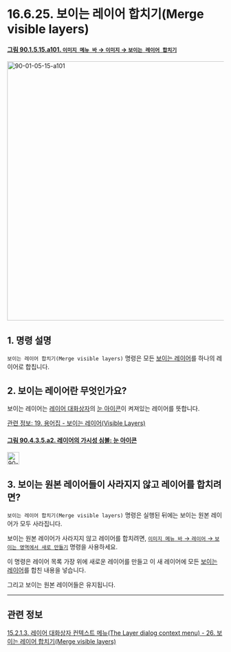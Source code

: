# 16.6.25. 보이는 레이어 합치기(Merge visible layers)

<a id="90-01-05-15-a101"></a>

#### [그림 90.1.5.15.a101. `이미지 메뉴 바` → `이미지` → `보이는 레이어 합치기`](./90-01-05-15-merge_visible_layers.md#90-01-05-15-a101)
<img width="977" height="603" alt="90-01-05-15-a101" src="https://github.com/user-attachments/assets/ba5888db-ac38-46f4-9f4f-b944dc8a04fd" />

<a id="16-06-25-s1"></a>

## 1. 명령 설명
`보이는 레이어 합치기(Merge visible layers)` 명령은 모든 [보이는 레이어](./19-glossaryx-visible_layer.md)를 하나의 레이어로 합칩니다.

<a id="16-06-25-s2"></a>

## 2. 보이는 레이어란 무엇인가요?
보이는 레이어는 [레이어 대화상자](./15-02-01-00-layers_dialog.md)의 [눈 아이콘](./08-01-01-04-visibility.md)이 켜져있는 레이어를 뜻합니다.

[관련 정보: 19. 용어집 - 보이는 레이어(Visible Layers)](./19-glossaryx-visible_layer.md)

<a id="90-04-03-05-a2"></a>

#### [그림 90.4.3.5.a2. 레이어의 가시성 심볼: 눈 아이콘](./90-04-0003-005-visibility.md)
<img width="28" height="29" alt="90-04-03-05-a2" src="https://github.com/wonder13662/gimp/assets/15767104/f2a6e4a3-71b4-40b5-8560-80dc9b2ade83" />

<a id="16-06-25-s3"></a>

## 3. 보이는 원본 레이어들이 사라지지 않고 레이어를 합치려면?
`보이는 레이어 합치기(Merge visible layers)` 명령은 실행된 뒤에는 보이는 원본 레이어가 모두 사라집니다.

보이는 원본 레이어가 사라지지 않고 레이어를 합치려면, [`이미지 메뉴 바` → `레이어` → `보이는 영역에서 새로 만들기`](./16-07-03-new_from_visible.md) 명령을 사용하세요.

이 명령은 레이어 목록 가장 위에 새로운 레이어를 만들고 이 새 레이어에 모든 [보이는 레이어](./19-glossaryx-visible_layer.md)를 합친 내용을 넣습니다.

그리고 보이는 원본 레이어들은 유지됩니다.

***

## 관련 정보

[15.2.1.3. 레이어 대화상자 컨텍스트 메뉴(The Layer dialog context menu) - 26. 보이는 레이어 합치기(Merge visible layers)](./15-02-01-03-the_layer_dialog_context_menu.md#15-02-01-03-s26)
